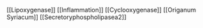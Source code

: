[[Lipoxygenase]]
[[Inflammation]]
[[Cyclooxygenase]]
[[Origanum Syriacum]]
[[Secretoryphospholipasea2]]
